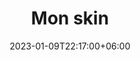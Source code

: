 ---
title: "Mon skin"
date: 2023-01-09T22:17:00+06:00
draft: false
description: Mes skins Minecraft pour Java et Bedrock.

res:
- "paper_steve_hd.png"
- "paper_steve.png"
- "Papersteve Java XXS_Steve.png"
- "sub2 XXL Steve skin.png"
---